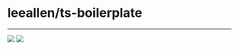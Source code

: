 # leeallen/ts-boilerplate
___

<img src="https://img.shields.io/github/actions/workflow/status/TerryLeeAllenJr/ts-boilerplate/unit-tests.yml"/>
<img src="https://img.shields.io/nycrc/TerryLeeAllenJr/ts-boilerplate?config=.nycrc&preferredThreshold=lines"/>






